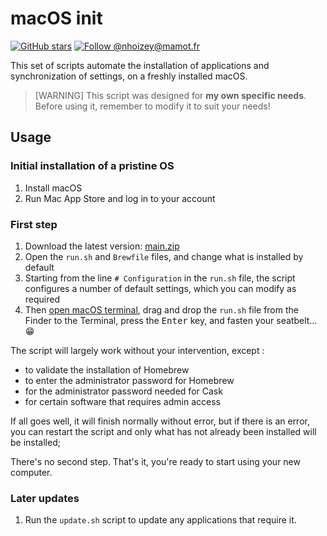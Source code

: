 # macOS init

[![GitHub stars](https://img.shields.io/github/stars/nhoizey/macOS-init.svg?style=for-the-badge&logo=github)](https://github.com/nhoizey/macOS-init/stargazers)
[![Follow @nhoizey@mamot.fr](https://img.shields.io/mastodon/follow/000262395?domain=https%3A%2F%2Fmamot.fr&style=for-the-badge&logo=mastodon&logoColor=white&color=6364FF)](https://mamot.fr/@nhoizey)

This set of scripts automate the installation of applications and synchronization of settings, on a freshly installed macOS.

> [WARNING]
> This script was designed for **my own specific needs**.
> Before using it, remember to modify it to suit your needs!

## Usage

### Initial installation of a pristine OS

1. Install macOS
1. Run Mac App Store and log in to your account

### First step

1. Download the latest version: [main.zip](https://github.com/nhoizey/macOS-init/archive/main.zip)
1. Open the `run.sh` and `Brewfile` files, and change what is installed by default
1. Starting from the line `# Configuration` in the `run.sh` file, the script configures a number of default settings, which you can modify as required
1. Then [open macOS terminal](https://www.wikihow.tech/Use-Terminal-on-Mac#Opening-Terminal), drag and drop the `run.sh` file from the Finder to the Terminal, press the <kbd>Enter</kbd> key, and fasten your seatbelt… 😁

The script will largely work without your intervention, except :

- to validate the installation of Homebrew
- to enter the administrator password for Homebrew
- for the administrator password needed for Cask
- for certain software that requires admin access

If all goes well, it will finish normally without error, but if there is an error, you can restart the script and only what has not already been installed will be installed;

There's no second step. That's it, you're ready to start using your new computer.

### Later updates

1. Run the `update.sh` script to update any applications that require it.
